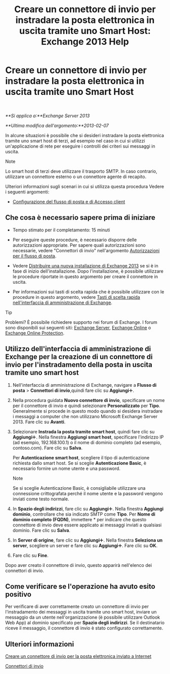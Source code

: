 ﻿---
title: 'Creare un connettore di invio per instradare la posta elettronica in uscita tramite uno Smart Host: Exchange 2013 Help'
TOCTitle: Creare un connettore di invio per instradare la posta elettronica in uscita tramite uno Smart Host
ms:assetid: 4a9ef08e-bd62-4c6b-8790-d24fb0f8f24b
ms:mtpsurl: https://technet.microsoft.com/it-it/library/JJ673059(v=EXCHG.150)
ms:contentKeyID: 50480542
ms.date: 01/04/2018
mtps_version: v=EXCHG.150
ms.translationtype: HT
---

# Creare un connettore di invio per instradare la posta elettronica in uscita tramite uno Smart Host

 

_**Si applica a:**Exchange Server 2013_

_**Ultima modifica dell'argomento:**2013-02-07_

In alcune situazioni è possibile che si desideri instradare la posta elettronica tramite uno smart host di terzi, ad esempio nel caso in cui si utilizzi un'applicazione di rete per eseguire i controlli dei criteri sui messaggi in uscita.


> [!NOTE]
> Lo smart host di terzi deve utilizzare il trasporto SMTP. In caso contrario, utilizzare un connettore esterno o un connettore agente di recapito.



Ulteriori informazioni sugli scenari in cui si utilizza questa procedura Vedere i seguenti argomenti:

  - [Configurazione del flusso di posta e di Accesso client](configure-mail-flow-and-client-access-exchange-2013-help.md)

## Che cosa è necessario sapere prima di iniziare

  - Tempo stimato per il completamento: 15 minuti

  - Per eseguire queste procedure, è necessario disporre delle autorizzazioni appropriate. Per sapere quali autorizzazioni sono necessarie, vedere "Connettori di invio" nell'argomento [Autorizzazioni per il flusso di posta](mail-flow-permissions-exchange-2013-help.md).

  - Vedere [Distribuire una nuova installazione di Exchange 2013](deploy-a-new-installation-of-exchange-2013-exchange-2013-help.md) se si è in fase di inizio dell'installazione. Dopo l'installazione, è possibile utilizzare le procedure riportate in questo argomento per creare il connettore in uscita.

  - Per informazioni sui tasti di scelta rapida che è possibile utilizzare con le procedure in questo argomento, vedere [Tasti di scelta rapida nell'interfaccia di amministrazione di Exchange](keyboard-shortcuts-in-the-exchange-admin-center-exchange-online-protection-help.md).


> [!TIP]
> Problemi? È possibile richiedere supporto nei forum di Exchange. I forum sono disponibili sui seguenti siti: <A href="https://go.microsoft.com/fwlink/p/?linkid=60612">Exchange Server</A>, <A href="https://go.microsoft.com/fwlink/p/?linkid=267542">Exchange Online</A> o <A href="https://go.microsoft.com/fwlink/p/?linkid=285351">Exchange Online Protection</A>.



## Utilizzo dell'interfaccia di amministrazione di Exchange per la creazione di un connettore di invio per l'instradamento della posta in uscita tramite uno smart host

1.  Nell'interfaccia di amministrazione di Exchange, navigare a **Flusso di posta** \> **Connettori di invio**,quindi fare clic su **Aggiungi**![Icona Aggiungi](images/JJ218640.c1e75329-d6d7-4073-a27d-498590bbb558(EXCHG.150).gif "Icona Aggiungi").

2.  Nella procedura guidata **Nuovo connettore di invio**, specificare un nome per il connettore di invio e quindi selezionare **Personalizzato** per **Tipo**. Generalmente si procede in questo modo quando si desidera instradare i messaggi a computer che non utilizzano Microsoft Exchange Server 2013. Fare clic su **Avanti**.

3.  Selezionare **Instrada la posta tramite smart host**, quindi fare clic su **Aggiungi**![Icona Aggiungi](images/JJ218640.c1e75329-d6d7-4073-a27d-498590bbb558(EXCHG.150).gif "Icona Aggiungi"). Nella finestra **Aggiungi smart host**, specificare l'indirizzo IP (ad esempio, 192.168.100.1) o il nome di dominio completo (ad esempio, contoso.com). Fare clic su **Salva**.
    
    Per **Autenticazione smart host**, scegliere il tipo di autenticazione richiesta dallo smart host. Se si sceglie **Autenticazione Basic**, è necessario fornire un nome utente e una password.
    

    > [!NOTE]
    > Se si sceglie Autenticazione Basic, è consigliabile utilizzare una connessione crittografata perché il nome utente e la password vengono inviati come testo normale.



4.  In **Spazio degli indirizzi**, fare clic su **Aggiungi**![Icona Aggiungi](images/JJ218640.c1e75329-d6d7-4073-a27d-498590bbb558(EXCHG.150).gif "Icona Aggiungi"). Nella finestra **Aggiungi dominio**, controllare che sia indicato SMTP come **Tipo**. Per **Nome di dominio completo (FQDN)**, immettere \* per indicare che questo connettore di invio deve essere applicato ai messaggi inviati a qualsiasi dominio. Fare clic su **Salva**.

5.  In **Server di origine**, fare clic su **Aggiungi**![Icona Aggiungi](images/JJ218640.c1e75329-d6d7-4073-a27d-498590bbb558(EXCHG.150).gif "Icona Aggiungi"). Nella finestra **Seleziona un server**, scegliere un server e fare clic su **Aggiungi**![Icona Aggiungi](images/JJ218640.c1e75329-d6d7-4073-a27d-498590bbb558(EXCHG.150).gif "Icona Aggiungi"). Fare clic su **OK**.

6.  Fare clic su **Fine**.

Dopo aver creato il connettore di invio, questo apparirà nell'elenco dei connettori di invio.

## Come verificare se l'operazione ha avuto esito positivo

Per verificare di aver correttamente creato un connettore di invio per l'instradamento dei messaggi in uscita tramite uno smart host, inviare un messaggio da un utente nell'organizzazione (è possibile utilizzare Outlook Web App) al dominio specificato per **Spazio degli indirizzi**. Se il destinatario riceve il messaggio, il connettore di invio è stato configurato correttamente.

## Ulteriori informazioni

[Creare un connettore di invio per la posta elettronica inviato a Internet](create-a-send-connector-for-email-sent-to-the-internet-exchange-2013-help.md)

[Connettori di invio](send-connectors-exchange-2013-help.md)

